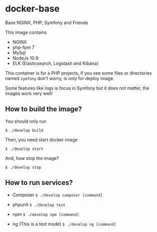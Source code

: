 # docker-base
Base NGINX, PHP, Symfony and Friends

This image contains

+ NGINX
+ php-fpm 7
+ MySql
+ NodeJs 10.9
+ ELK (Elasticsearch, Logstash and Kibana)

This container is for a PHP projects, if you see some files or directories named `symfony` don't worry, is only for deploy image.

Some features like logs is focus in Symfony but it does not matter, the images work very well!


## How to build the image?

You should only run 

```$ ./develop build```

Then, you need start docker image

```$ ./develop start```

And, how stop the image?

```$ ./develop stop```

## How to run services?

+ Composer
    ```$ ./develop composer [command]```

+ phpunit
    ```$ ./develop test ```

+ npm
    ```$ ./develop npm [command] ```

+ ng (This is a test mode)
    ```$ ./develop ng [command] ```
